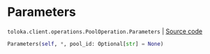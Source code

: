 # Parameters
`toloka.client.operations.PoolOperation.Parameters` | [Source code](https://github.com/Toloka/toloka-kit/blob/v1.1.4/src/client/operations.py#L140)

```python
Parameters(self, *, pool_id: Optional[str] = None)
```

